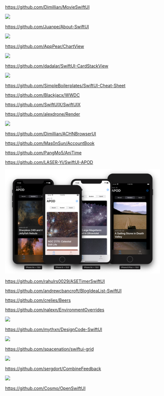 https://github.com/Dimillian/MovieSwiftUI

![](https://github.com/Dimillian/MovieSwiftUI/raw/master/images/MovieSwiftUI_promo_new.png?)

https://github.com/Juanpe/About-SwiftUI

![](https://github.com/Juanpe/About-SwiftUI/raw/master/Assets/banner_about_swift.jpg)

https://github.com/AppPear/ChartView

![](https://github.com/AppPear/ChartView/raw/master/Resources/showcase1.gif)

https://github.com/dadalar/SwiftUI-CardStackView

![](https://github.com/dadalar/SwiftUI-CardStackView/raw/master/Example/example.gif?raw=true)

https://github.com/SimpleBoilerplates/SwiftUI-Cheat-Sheet

https://github.com/Blackjacx/WWDC

https://github.com/SwiftUIX/SwiftUIX

https://github.com/alexdrone/Render

![](https://github.com/alexdrone/Render/raw/master/docs/assets/screen_2.png)

https://github.com/Dimillian/ACHNBrowserUI

https://github.com/Mas0nSun/AccountBook

https://github.com/PangMo5/AniTime

https://github.com/LASER-Yi/SwiftUI-APOD

![](https://github.com/LASER-Yi/SwiftUI-APOD/raw/master/images/Group.png)

https://github.com/rahulrs0029/ASETimerSwiftUI

https://github.com/andrewcbancroft/BlogIdeaList-SwiftUI

https://github.com/crelies/Beers

https://github.com/nalexn/EnvironmentOverrides

![](https://github.com/nalexn/blob_files/raw/master/images/EnvironmentOverrides.gif?raw=true)

https://github.com/mythxn/DesignCode-SwiftUI

![](https://github.com/mythxn/DesignCode-SwiftUI/raw/master/preview.gif)

https://github.com/spacenation/swiftui-grid

![](https://github.com/spacenation/swiftui-grid/raw/master/Resources/modularGrid.png)

https://github.com/sergdort/CombineFeedback

![](https://github.com/sergdort/CombineFeedback/raw/master/diagrams/signin.png)

https://github.com/Cosmo/OpenSwiftUI


